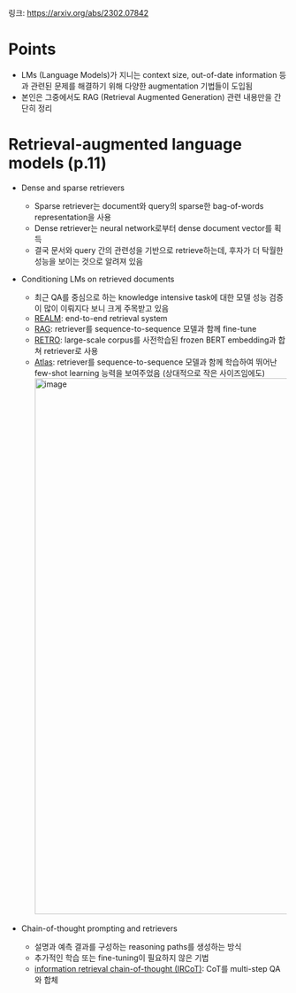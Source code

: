 링크: https://arxiv.org/abs/2302.07842
# Points
- LMs (Language Models)가 지니는 context size, out-of-date information 등과 관련된 문제를 해결하기 위해 다양한 augmentation 기법들이 도입됨
- 본인은 그중에서도 RAG (Retrieval Augmented Generation) 관련 내용만을 간단히 정리

# Retrieval-augmented language models (p.11)
- Dense and sparse retrievers
  - Sparse retriever는 document와 query의 sparse한 bag-of-words representation을 사용
  - Dense retriever는 neural network로부터 dense document vector를 획득
  - 결국 문서와 query 간의 관련성을 기반으로 retrieve하는데, 후자가 더 탁월한 성능을 보이는 것으로 알려져 있음
- Conditioning LMs on retrieved documents
  - 최근 QA를 중심으로 하는 knowledge intensive task에 대한 모델 성능 검증이 많이 이뤄지다 보니 크게 주목받고 있음
  - [REALM](https://arxiv.org/abs/2002.08909): end-to-end retrieval system
  - [RAG](https://arxiv.org/abs/2005.11401): retriever를 sequence-to-sequence 모델과 함께 fine-tune
  - [RETRO](https://arxiv.org/abs/2112.04426): large-scale corpus를 사전학습된 frozen BERT embedding과 합쳐 retriever로 사용
  - [Atlas](https://arxiv.org/abs/2208.03299): retriever를 sequence-to-sequence 모델과 함께 학습하여 뛰어난 few-shot learning 능력을 보여주었음 (상대적으로 작은 사이즈임에도)
    <img width="969" alt="image" src="https://github.com/chanmuzi/Papers/assets/101971295/90cef9b9-bbe6-4a4d-a8e7-5e8982767258">

- Chain-of-thought prompting and retrievers
  - 설명과 예측 결과를 구성하는 reasoning paths를 생성하는 방식
  - 추가적인 학습 또는 fine-tuning이 필요하지 않은 기법
  - [information retrieval chain-of-thought (IRCoT)](https://arxiv.org/abs/2212.10509): CoT를 multi-step QA와 합체
